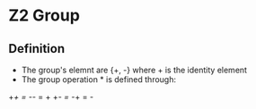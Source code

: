 # Z2 Group

## Definition
- The group's elemnt are {+, -} where + is the identity element
- The group operation * is defined through:

+*+ = -*- = +
+*- = -*+ = -
